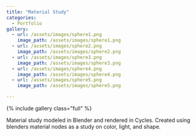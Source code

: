 ```yaml
---
title: "Material Study"
categories:
  - Portfolio
gallery:
  - url: /assets/images/sphere1.png
    image_path: /assets/images/sphere1.png
  - url: /assets/images/sphere2.png
    image_path: /assets/images/sphere2.png
  - url: /assets/images/sphere3.png
    image_path: /assets/images/sphere3.png
  - url: /assets/images/sphere4.png
    image_path: /assets/images/sphere4.png
  - url: /assets/images/sphere5.png
    image_path: /assets/images/sphere5.png

---
```

{% include gallery class="full" %}

Material study modeled in Blender and rendered in Cycles. Created using blenders material nodes as a study on color, light, and shape.